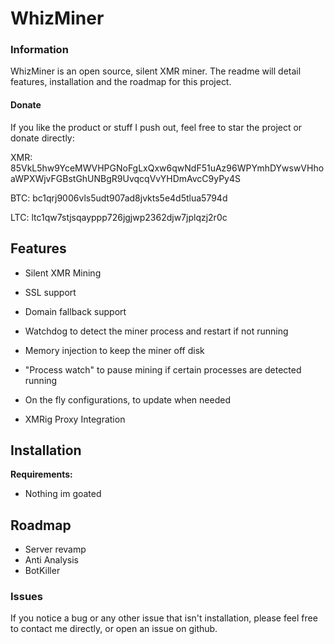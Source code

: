 
WhizMiner
==========

### Information

WhizMiner is an open source, silent XMR miner. The readme will detail features, installation and the roadmap for this project.

#### Donate
If you like the product or stuff I push out, feel free to star the project or donate directly:

XMR: 85VkL5hw9YceMWVHPGNoFgLxQxw6qwNdF51uAz96WPYmhDYwswVHhoaWPXWjvFGBstGhUNBgR9UvqcqVvYHDmAvcC9yPy4S


BTC: bc1qrj9006vls5udt907ad8jvkts5e4d5tlua5794d


LTC: ltc1qw7stjsqayppp726jgjwp2362djw7jplqzj2r0c

Features
-----------------------

 -   Silent XMR Mining  

- SSL support

- Domain fallback support
    
-   Watchdog to detect the miner process and restart if not running  
    
-   Memory injection to keep the miner off disk  

-   "Process watch" to pause mining if certain processes are detected running
    
-   On the fly configurations, to update when needed  
    
-   XMRig Proxy Integration

Installation
------------
**Requirements:**

- Nothing im goated

## Roadmap

 - Server revamp
 - Anti Analysis
 - BotKiller

### Issues
If you notice a bug or any other issue that isn't installation, please feel free to contact me directly, or open an issue on github.

